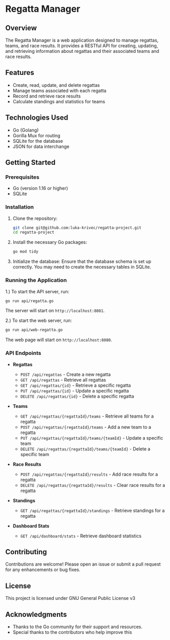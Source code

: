 # Regatta Manager

## Overview
The Regatta Manager is a web application designed to manage regattas, teams, and race results. It provides a RESTful API for creating, updating, and retrieving information about regattas and their associated teams and race results.

## Features
- Create, read, update, and delete regattas
- Manage teams associated with each regatta
- Record and retrieve race results
- Calculate standings and statistics for teams

## Technologies Used
- Go (Golang)
- Gorilla Mux for routing
- SQLite for the database
- JSON for data interchange

## Getting Started

### Prerequisites
- Go (version 1.16 or higher)
- SQLite

### Installation
1. Clone the repository:
   ```bash
   git clone git@github.com:luka-krivec/regatta-project.git
   cd regatta-project
   ```

2. Install the necessary Go packages:
   ```bash
   go mod tidy
   ```

3. Initialize the database:
   Ensure that the database schema is set up correctly. You may need to create the necessary tables in SQLite.

### Running the Application
1.) To start the API server, run:

 ```bash
go run api/regatta.go
   ```

The server will start on `http://localhost:8081`.

2.) To start the web server, run:

 ```bash
go run api/web-regatta.go
   ```

The web page will start on `http://localhost:8080`.

### API Endpoints
- **Regattas**
  - `POST /api/regattas` - Create a new regatta
  - `GET /api/regattas` - Retrieve all regattas
  - `GET /api/regattas/{id}` - Retrieve a specific regatta
  - `PUT /api/regattas/{id}` - Update a specific regatta
  - `DELETE /api/regattas/{id}` - Delete a specific regatta

- **Teams**
  - `GET /api/regattas/{regattaId}/teams` - Retrieve all teams for a regatta
  - `POST /api/regattas/{regattaId}/teams` - Add a new team to a regatta
  - `PUT /api/regattas/{regattaId}/teams/{teamId}` - Update a specific team
  - `DELETE /api/regattas/{regattaId}/teams/{teamId}` - Delete a specific team

- **Race Results**
  - `POST /api/regattas/{regattaId}/results` - Add race results for a regatta
  - `DELETE /api/regattas/{regattaId}/results` - Clear race results for a regatta

- **Standings**
  - `GET /api/regattas/{regattaId}/standings` - Retrieve standings for a regatta

- **Dashboard Stats**
  - `GET /api/dashboard/stats` - Retrieve dashboard statistics

## Contributing
Contributions are welcome! Please open an issue or submit a pull request for any enhancements or bug fixes.

## License
This project is licensed under GNU General Public License v3

## Acknowledgments
- Thanks to the Go community for their support and resources.
- Special thanks to the contributors who help improve this

